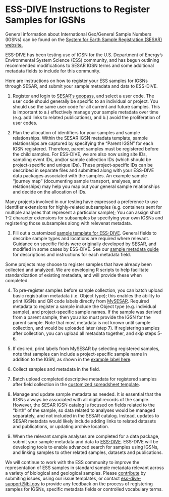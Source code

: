 # ESS-DIVE Instructions to Register Samples for IGSNs

General information about International Geo/General Sample Numbers (IGSNs) can be found on the [System for Earth Sample Registration (SESAR) website.](https://www.geosamples.org/igsnabout) 

ESS-DIVE has been testing use of IGSN for the U.S. Department of Energy’s Environmental System Science (ESS) community, and has begun outlining recommended modifications to SESAR IGSN terms and some additional metadata fields to include for this community. 

Here are instructions on how to register your ESS samples for IGSNs through SESAR, and submit your sample metadata and data to ESS-DIVE. 

1. Register and login to [SESAR's geopass](http://geopass.iedadata.org/josso/), and select a user code. The user code should generally be specific to an individual or project. You should use the same user code for all current and future samples. This is important to a.) effectively manage your sample metadata over time (e.g. add links to related publications), and b.) avoid the proliferation of user codes.   

2. Plan the allocation of identifiers for your samples and sample relationships. Within the SESAR IGSN metadata template, sample relationships are captured by specifying the “Parent IGSN” for each IGSN registered. Therefore, parent samples must be registered before the child samples. For ESS-DIVE, we are also now using site IDs, sampling event IDs, and/or sample collection IDs (which should be project-specific and unique IDs). These project-specific IDs can be described in separate files and submitted along with your ESS-DIVE data packages associated with the samples. An example sample “journey map” (documenting sample transport, analyses, and relationships) may help you map out your general sample relationships and decide on the allocation of IDs. 

Many projects involved in our testing have expressed a preference to use identifier extensions for highly-related subsamples (e.g. containers sent for multiple analyses that represent a particular sample); You can assign short 1-2 character extensions for subsamples by specifying your own IGSNs and registering those subsamples along with relevenat metadata.

3. Fill out a customized [sample template for ESS-DIVE](sampleTemplate.xls). General fields to describe sample types and locations are required where relevant. Guidance on specific fields were originally developed by SESAR, and modified in some cases by ESS-DIVE. See our [sample metadata guide](guide.md) for descriptions and instructions for each metadata field. 

Some projects may choose to register samples that have already been collected and analyzed. We are developing R scripts to help facilitate standardization of existing metadata, and will provide these when completed. 

4. To pre-register samples before sample collection, you can batch upload basic registration metadata (i.e. Object type); this enables the ability to print IGSNs and QR code labels directly from [MySESAR](https://www.geosamples.org/mysesar). Required metadata to register a sample include the Object type (e.g. individual sample), and project-specific sample names. If the sample was derived from a parent sample, then you also must provide the IGSN for the parent sample. Note that most metadata is not known until sample collection, and would be uploaded later (step 7). If registering samples after collection, you can upload all metadata together, and skip steps 5-6.

5. If desired, print labels from MySESAR by selecting registered samples, note that samples can include a project-specific sample name in addition to the IGSN, as shown in the [example label here](http://www.geosamples.org/help/labelprinting).  

6. Collect samples and metadata in the field.

7. Batch upload completed descriptive metadata for registered samples after field collection in the [customized spreadsheet template](sampleTemplate.xls).

8. Manage and update sample metadata as needed. It is essential that the IGSNs always be associated with all digital records of the sample. However, the SESAR IGSN catalog is focused on fields related to the “birth” of the sample, so data related to analyses would be managed separately, and not included in the SESAR catalog. Instead, updates to SESAR metadata would likely include adding links to related datasets and publications, or updating archive location. 

9. When the relevant sample analyses are completed for a data package, submit your sample metadata and data to [ESS-DIVE](https://data.ess-dive.lbl.gov/). ESS-DIVE will be developing tools to enable advanced search for samples using IGSNs, and linking samples to other related samples, datasets and publications. 

We will continue to work with the ESS community to improve the representation of ESS samples in standard sample metadata relevant across a variety of biological and geological samples. Please [contribute](contribute.md) by submiting issues, using our issue templates, or contact ess-dive-support@lbl.gov to provide any feedback on the process of registering samples for IGSNs, specific metadata fields or controlled vocabulary terms.
#
